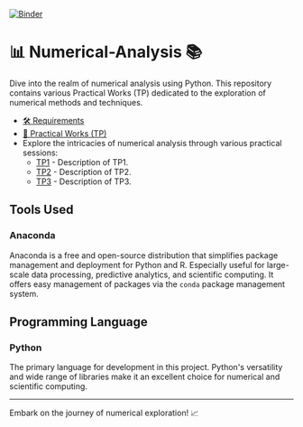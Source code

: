 
[![Binder](https://mybinder.org/badge_logo.svg)](https://mybinder.org/v2/gh/IbtihelKalthoum/Numerical-Analysis/main)

# 📊 Numerical-Analysis 📚

Dive into the realm of numerical analysis using Python. This repository contains various Practical Works (TP) dedicated to the exploration of numerical methods and techniques.

<!-- START doctoc generated TOC please keep comment here to allow auto update -->
<!-- DON'T EDIT THIS SECTION, INSTEAD RE-RUN doctoc TO UPDATE -->

- [🛠️ Requirements](#requirements)
- [🔬 Practical Works (TP)](#practical-works-tp)
- Explore the intricacies of numerical analysis through various practical sessions:
  - [TP1](https://github.com/IbtihelKalthoum/Numerical-Analysis/tree/main/TP1) - Description of TP1.
  - [TP2](https://github.com/IbtihelKalthoum/Numerical-Analysis/tree/main/TP2) - Description of TP2.
  - [TP3](https://github.com/IbtihelKalthoum/Numerical-Analysis/tree/main/TP3) - Description of TP3.



## Tools Used

### Anaconda

Anaconda is a free and open-source distribution that simplifies package management and deployment for Python and R. Especially useful for large-scale data processing, predictive analytics, and scientific computing. It offers easy management of packages via the `conda` package management system.

## Programming Language

### Python

The primary language for development in this project. Python's versatility and wide range of libraries make it an excellent choice for numerical and scientific computing.

---

Embark on the journey of numerical exploration! 📈
